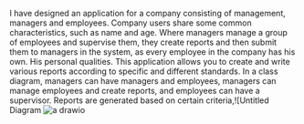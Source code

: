 I have designed an application for a company consisting of management, managers and employees. Company users share some common characteristics, such as name and age. Where managers manage a group of employees and supervise them, they create reports and then submit them to managers in the system, as every employee in the company has his own. His personal qualities.
This application allows you to create and write various reports according to specific and different standards.
In a class diagram, managers can have managers and employees, managers can manage employees and create reports, and employees can have a supervisor. Reports are generated based on certain criteria,![Untitled Diagram 
![a drawio](https://github.com/ameenishtayeh/ass2/assets/100160291/5a093419-4c68-436a-a2e8-bf6e16f427b5)
